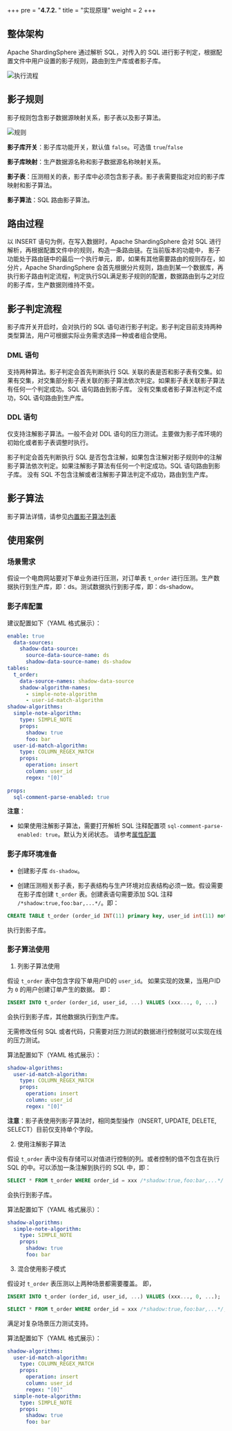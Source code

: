 +++
pre = "<b>4.7.2. </b>"
title = "实现原理"
weight = 2
+++

## 整体架构

Apache ShardingSphere 通过解析 SQL，对传入的 SQL 进行影子判定，根据配置文件中用户设置的影子规则，路由到生产库或者影子库。

![执行流程](https://shardingsphere.apache.org/document/current/img/shadow/execute.png)

## 影子规则

影子规则包含影子数据源映射关系，影子表以及影子算法。

![规则](https://shardingsphere.apache.org/document/current/img/shadow/rule_cn.png)

**影子库开关**：影子库功能开关，默认值 `false`。可选值 `true`/`false`

**影子库映射**：生产数据源名称和影子数据源名称映射关系。

**影子表**：压测相关的表，影子库中必须包含影子表。影子表需要指定对应的影子库映射和影子算法。

**影子算法**：SQL 路由影子算法。

## 路由过程

以 INSERT 语句为例，在写入数据时，Apache ShardingSphere 会对 SQL 进行解析，再根据配置文件中的规则，构造一条路由链。在当前版本的功能中，
影子功能处于路由链中的最后一个执行单元，即，如果有其他需要路由的规则存在，如分片，Apache ShardingSphere 会首先根据分片规则，路由到某一个数据库，再
执行影子路由判定流程，判定执行SQL满足影子规则的配置，数据路由到与之对应的影子库，生产数据则维持不变。

## 影子判定流程
影子库开关开启时，会对执行的 SQL 语句进行影子判定。影子判定目前支持两种类型算法，用户可根据实际业务需求选择一种或者组合使用。

### DML 语句

支持两种算法。影子判定会首先判断执行 SQL 关联的表是否和影子表有交集。如果有交集，对交集部分影子表关联的影子算法依次判定。如果影子表关联影子算法有任何一个判定成功。SQL 语句路由到影子库。
没有交集或者影子算法判定不成功，SQL 语句路由到生产库。

### DDL 语句

仅支持注解影子算法。一般不会对 DDL 语句的压力测试。主要做为影子库环境的初始化或者影子表调整时执行。

影子判定会首先判断执行 SQL 是否包含注解，如果包含注解对影子规则中的注解影子算法依次判定。如果注解影子算法有任何一个判定成功。SQL 语句路由到影子库。
没有 SQL 不包含注解或者注解影子算法判定不成功，路由到生产库。

## 影子算法

影子算法详情，请参见[内置影子算法列表](/cn/user-manual/shardingsphere-jdbc/configuration/built-in-algorithm/shadow)

## 使用案例

### 场景需求

假设一个电商网站要对下单业务进行压测，对订单表 `t_order` 进行压测。生产数据执行到生产库，即：ds。测试数据执行到影子库，即：ds-shadow。

### 影子库配置

建议配置如下（YAML 格式展示）：

```yaml
enable: true
  data-sources:
    shadow-data-source:
      source-data-source-name: ds
      shadow-data-source-name: ds-shadow
tables:
  t_order:
    data-source-names: shadow-data-source
    shadow-algorithm-names:
      - simple-note-algorithm
      - user-id-match-algorithm
shadow-algorithms:
  simple-note-algorithm:
    type: SIMPLE_NOTE
    props:
      shadow: true
      foo: bar
  user-id-match-algorithm:
    type: COLUMN_REGEX_MATCH
    props:
      operation: insert
      column: user_id
      regex: "[0]"
      
props:
  sql-comment-parse-enabled: true
```

**注意**：
- 如果使用注解影子算法，需要打开解析 SQL 注释配置项 `sql-comment-parse-enabled: true`。默认为关闭状态。
  请参考[属性配置]( https://shardingsphere.apache.org/document/current/cn/user-manual/shardingsphere-jdbc/configuration/props/)


### 影子库环境准备

* 创建影子库 `ds-shadow`。

* 创建压测相关影子表，影子表结构与生产环境对应表结构必须一致。假设需要在影子库创建 `t_order` 表。创建表语句需要添加 SQL 注释 `/*shadow:true,foo:bar,...*/`。即：

```sql
CREATE TABLE t_order (order_id INT(11) primary key, user_id int(11) not null, ...) /*shadow:true,foo:bar,...*/
``` 
执行到影子库。

### 影子算法使用
   
1. 列影子算法使用

假设 `t_order` 表中包含字段下单用户ID的 `user_id`。 如果实现的效果，当用户ID为 `0` 的用户创建订单产生的数据。 即：

```sql
INSERT INTO t_order (order_id, user_id, ...) VALUES (xxx..., 0, ...)
```
会执行到影子库，其他数据执行到生产库。

无需修改任何 SQL 或者代码，只需要对压力测试的数据进行控制就可以实现在线的压力测试。

算法配置如下（YAML 格式展示）：

```yaml
shadow-algorithms:
  user-id-match-algorithm:
    type: COLUMN_REGEX_MATCH
    props:
      operation: insert
      column: user_id
      regex: "[0]"
```

**注意**：影子表使用列影子算法时，相同类型操作（INSERT, UPDATE, DELETE, SELECT）目前仅支持单个字段。

2. 使用注解影子算法

假设 `t_order` 表中没有存储可以对值进行控制的列。或者控制的值不包含在执行 SQL 的中。可以添加一条注解到执行的 SQL 中，即：
```sql
SELECT * FROM t_order WHERE order_id = xxx /*shadow:true,foo:bar,...*/ 
```
会执行到影子库。

算法配置如下（YAML 格式展示）：

```yaml
shadow-algorithms:
  simple-note-algorithm:
    type: SIMPLE_NOTE
    props:
      shadow: true
      foo: bar
```

3. 混合使用影子模式

假设对 `t_order` 表压测以上两种场景都需要覆盖。 即，

```sql
INSERT INTO t_order (order_id, user_id, ...) VALUES (xxx..., 0, ...);

SELECT * FROM t_order WHERE order_id = xxx /*shadow:true,foo:bar,...*/;
```
满足对复杂场景压力测试支持。

算法配置如下（YAML 格式展示）：

```yaml
shadow-algorithms:
  user-id-match-algorithm:
    type: COLUMN_REGEX_MATCH
    props:
      operation: insert
      column: user_id
      regex: "[0]"
  simple-note-algorithm:
    type: SIMPLE_NOTE
    props:
      shadow: true
      foo: bar
```
